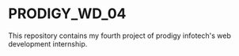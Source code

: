 # PRODIGY_WD_04
This repository contains my fourth project of prodigy infotech's web development internship.
